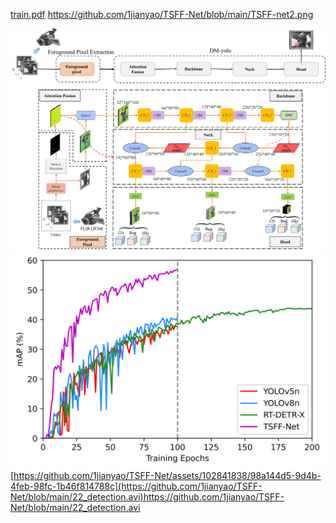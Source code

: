 
[train.pdf](https://github.com/1jianyao/TSFF-Net/blob/main/train.pdf)
https://github.com/1jianyao/TSFF-Net/blob/main/TSFF-net2.png

![image](https://github.com/1jianyao/TSFF-Net/blob/main/TSFF-net2.png)
![image](https://github.com/1jianyao/TSFF-Net/blob/main/train.png)
[https://github.com/1jianyao/TSFF-Net/assets/102841838/98a144d5-9d4b-4feb-98fc-1b46f814788c](https://github.com/1jianyao/TSFF-Net/blob/main/22_detection.avi)https://github.com/1jianyao/TSFF-Net/blob/main/22_detection.avi
